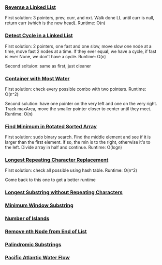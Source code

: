 ### [Reverse a Linked List](https://leetcode.com/problems/reverse-linked-list/submissions/)
First solution: 3 pointers, prev, curr, and nxt. Walk done LL until curr is null, return curr (which is the new head). Runtime: O(n)

### [Detect Cycle in a Linked List](https://leetcode.com/problems/linked-list-cycle/submissions/)
First solution: 2 pointers, one fast and one slow, move slow one node at a time, move fast 2 nodes at a time. If they ever equal, we have a cycle, if fast is ever None, we don't have a cycle. Runtime: O(n)

Second soltuion: same as first, just cleaner

### [Container with Most Water](https://leetcode.com/problems/container-with-most-water/submissions/)
First solution: check every possible combo with two pointers. Runtime: O(n^2)

Second solution: have one pointer on the very left and one on the very right. Track maxArea, move the smaller pointer closer to center until they meet. Runtime: O(n)

### [Find Minimum in Rotated Sorted Array](https://leetcode.com/problems/find-minimum-in-rotated-sorted-array/submissions/)
First solution: sudo binary search. Find the middle element and see if it is larger than the first element. If so, the min is to the right, otherwise it's to the left. Divide array in half and continue. Runtime: O(logn)

### [Longest Repeating Character Replacement](https://leetcode.com/problems/longest-substring-without-repeating-characters/submissions/)
First solution: check all possible using hash table. Runtime: O(n^2)

Come back to this one to get a better runtime

### [Longest Substring without Repeating Characters]()
### [Minimum Window Substring]()
### [Number of Islands]()
### [Remove nth Node from End of List]()
### [Palindromic Substrings]()
### [Pacific Atlantic Water Flow]()
